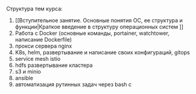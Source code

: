 Структура тем курса:
1) [[Вступительное занятие. Основные понятия ОС, ее структура и функции|Краткое введение в структуру операционных систем ]]
2) Работа с Docker (основные команды, portainer, watchtower, написание Dockerfile)
3) прокси сервера nginx
4) K8s, helm, развертывание и написание своих конфигураций, gitops
5) service mesh istio
6) hdfs развертывание кластера 
7)  s3  и minio
8) ansible
9) автоматизация рутинных задач через bash c



